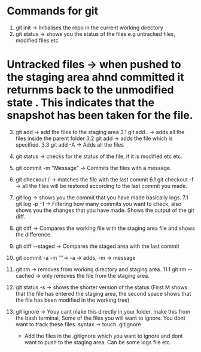 # Commands for git 

1. git init -> Initialises the repo in the current working directory
2. git status -> shows you the status of the files e.g untracked files, modified files etc 

# Untracked files -> when pushed to the staging area ahnd committed it returnms back to the unmodified state . This indicates that the snapshot has been taken for the file. 

3. git add -> add the files to the staging area
     3.1 git add . -> adds all the files inside the parent folder
     3.2 git add <file-name> -> adds the file which is specified.
     3.3 git add -A -> Adds all the files

4. git status -> checks for the status of the file, if it is modified etc etc. 

5. git commit -m "Message" -> Commits the files with a message. 

6. git checkout <file-name>/<branch-name> -> matches the file with the last commit 
     6.1 git checkout -f -> all the files will be restored according to the last commit you made.

7. git log -> shows you the commit that you have made basically logs. 
       7.1 git log -p -1 -> Filtering how many commits you want to check, also shows you the changes that you have made. Shows the output of the git diff. 
 
8. git diff -> Compares the working file with the staging area file and shows the difference. 

9. git diff --staged -> Compares the staged area with the last commit

10. git commit -a -m "<Message>"->  -a -> adds, -m -> message

11. git rm -> removes from working directory and staging area.
    11.1 git rm --cached <file-name> -> only removes the file from the staging area.

12. git status -s -> shows the shorter version of the status (First M shows that the file has entered the staging area, the second space shows that the file has been modified in the working tree)

13. git ignore -> Youy cant make this directly in your folder, make this from the bash terminal, Some of the files you will want to ignore. You dont want to track these files. syntax -> touch .gitignore 
       - Add the files in the .gitignore which you want to ignore and dont want to push to the staging area. Can be some logs file etc. 